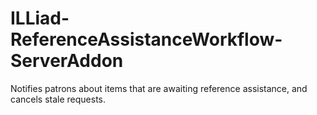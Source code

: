 # ILLiad-ReferenceAssistanceWorkflow-ServerAddon
Notifies patrons about items that are awaiting reference assistance, and cancels stale requests.

